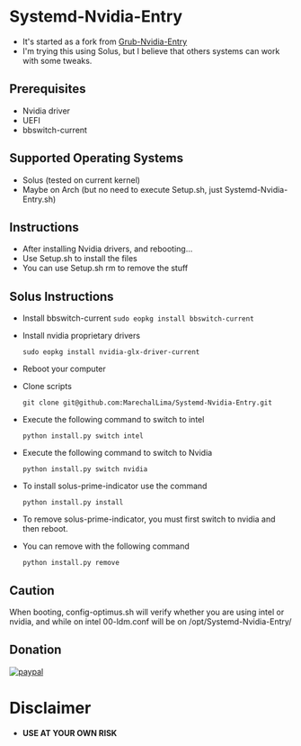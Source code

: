 # Systemd-Nvidia-Entry
* It's started as a fork from [Grub-Nvidia-Entry](https://github.com/Superdanby/Grub-Nvidia-Entry)
* I'm trying this using Solus, but I believe that others systems can work with some tweaks.

## Prerequisites
*	Nvidia driver
*	UEFI
*	bbswitch-current

## Supported Operating Systems
*   Solus (tested on current kernel)
*	Maybe on Arch (but no need to execute Setup.sh, just Systemd-Nvidia-Entry.sh)

## Instructions
*   After installing Nvidia drivers, and rebooting...
*	Use Setup.sh to install the files
*	You can use Setup.sh rm to remove the stuff

## Solus Instructions 
* Install bbswitch-current
	`sudo eopkg install bbswitch-current`
* Install nvidia proprietary drivers

	`sudo eopkg install nvidia-glx-driver-current`

* Reboot your computer

* Clone scripts

	`git clone git@github.com:MarechalLima/Systemd-Nvidia-Entry.git`

* Execute the following command to switch to intel 

	`python install.py switch intel`

* Execute the following command to switch to Nvidia

	`python install.py switch nvidia`

* To install solus-prime-indicator use the command 

	`python install.py install`

* To remove solus-prime-indicator,  you must first switch to nvidia and then reboot. 

* You can remove with the following command 

	`python install.py remove`


## Caution
When booting, config-optimus.sh will verify whether you are using intel or nvidia, and while on intel 00-ldm.conf will be on /opt/Systemd-Nvidia-Entry/
## Donation
[![paypal](https://www.paypalobjects.com/en_US/i/btn/btn_donateCC_LG.gif)](https://www.paypal.com/cgi-bin/webscr?cmd=_donations&business=nicholaslima%2erw%40gmail%2ecom&lc=US&item_name=Nicholas%20Lima%20de%20Souza%20Silva&item_number=MarechalLima&currency_code=USD&bn=PP%2dDonationsBF%3abtn_donateCC_LG%2egif%3aNonHosted)

# Disclaimer
* **USE AT YOUR OWN RISK**
